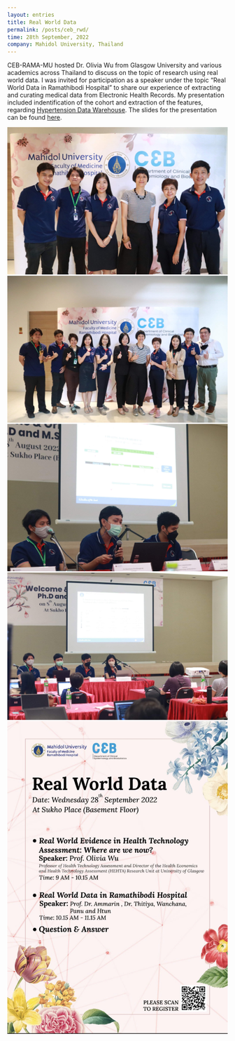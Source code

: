 ```yaml
---
layout: entries
title: Real World Data
permalink: /posts/ceb_rwd/
time: 28th September, 2022
company: Mahidol University, Thailand
---
```


CEB-RAMA-MU hosted Dr. Olivia Wu from Glasgow University and various academics across Thailand to discuss on the topic of research using real world data. I was invited for participation as a speaker under the topic “Real World Data in Ramathibodi Hospital” to share our experience of extracting and curating medical data from Electronic Health Records. <span /> My presentation included indentification of the cohort and extraction of the features, regarding [Hypertension Data Warehouse](https://www.rama.mahidol.ac.th/ceb/CEBdatawarehouse/Data/HT "Hypertension Data Warehouse @ Web"). The slides for the presentation can be found [here](/assets/docs/realworlddata.pdf).

<div id="photos">
	<img class="landscape" src="/assets/photos/ceb_rwd-1.jpg" title="Group photo with the speakers, left to right: Panu Looareesuwan, Htun Teza, Thitiya Lukkunaprasit, Olivia Wu, Ammarin Thakkinstian, Wanchana Ponthongmak" alt="Group photo in the speakers, left to right: Panu Looareesuwan, Htun Teza, Thitiya Lukkunaprasit, Olivia Wu, Ammarin Thakkinstian, Wanchana Ponthongmak"/>
	<img class="landscape" src="/assets/photos/ceb_rwd-2.jpg" title="Group photo with the speakers and lectures from Clinical Epidmiologay and Biostatistics, and Health Technology Assessment, I do not know half of them" alt="Group photo with the speakers and lectures from Clinical Epidmiologay and Biostatistics, and Health Technology Assessment, I do not know half of them"/>
	<img class="landscape" src="/assets/photos/ceb_rwd-3.jpg" title="Photo of Data Science division presenting their work, left to right: Htun Teza, Wanchana Ponthongmak, Panu Looareesuwan" alt="Photo of Data Science division presenting their work, left to right: Htun Teza, Wanchana Ponthongmak, Panu Looareesuwan"/>
	<img class="landscape" src="/assets/photos/ceb_rwd-4.jpg" title="Photo of Data Science division presenting their work, left to right: Htun Teza, Wanchana Ponthongmak, Panu Looareesuwan, Thitiya Lukkunaprasit" alt="Photo of Data Science division presenting their work, left to right: Htun Teza, Wanchana Ponthongmak, Panu Looareesuwan, Thitiya Lukkunaprasit"/>
	<img src="/assets/photos/ceb_rwd-5.jpg" title="Photo of Data Science division presenting their work, left to right: Htun Teza, Wanchana Ponthongmak, Panu Looareesuwan, Thitiya Lukkunaprasit" alt="Photo of Data Science division presenting their work, left to right: Htun Teza, Wanchana Ponthongmak, Panu Looareesuwan, Thitiya Lukkunaprasit"/>
</div>
